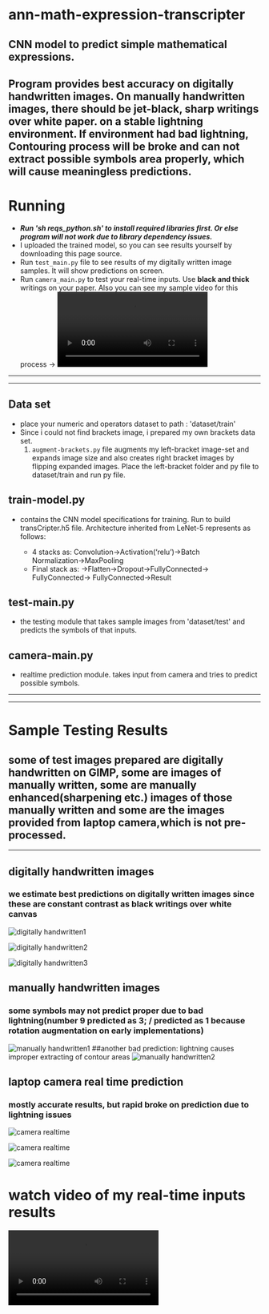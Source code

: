 # ann-math-expression-transcripter
CNN model to predict simple mathematical expressions.
---
Program provides best accuracy on digitally handwritten images. On manually handwritten images, there should be jet-black, sharp writings over white paper. __on a stable lightning environment__. If environment had bad lightning, Contouring process will be broke and can not extract possible symbols area properly, which will cause meaningless predictions.
---
# Running
  - ___Run 'sh reqs_python.sh' to install required libraries first. Or else program will not work due to library dependency issues.___
  - I uploaded the trained model, so you can see results yourself by downloading this page source.
  - Run `test_main.py` file to see results of my digitally written image samples. It will show predictions on screen.
  - Run `camera_main.py` to test your real-time inputs. Use __black and thick__ writings on your paper. Also you can see my sample video for this process -> ![laptop camera realtime prediction](https://github.com/ibo52/ann-math-expression-transcripter/blob/main/realtime%20test%20outputs/Kazam_screencast_00001.webm)
---
---
## Data set
  - place your numeric and operators dataset to path : 'dataset/train'
  - Since i could not find brackets image, i prepared my own brackets data set.
    1. `augment-brackets.py` file augments my left-bracket image-set and expands image size and also creates right bracket images by flipping expanded images. Place the left-bracket folder and py file to dataset/train and run py file.

## train-model.py
  - contains the CNN model specifications for training. Run to build transCripter.h5 file. Architecture inherited from LeNet-5 represents as follows:

    * 4 stacks as:
      Convolution→Activation(‘relu’)→Batch Normalization→MaxPooling
    * Final stack as:
	  →Flatten→Dropout→FullyConnected→ FullyConnected→ FullyConnected→Result

## test-main.py
  - the testing module that takes sample images from 'dataset/test' and predicts the symbols of that inputs.

## camera-main.py
  - realtime prediction module. takes input from camera and tries to predict possible symbols.
---
---
# Sample Testing Results
## some of test images prepared are digitally handwritten on GIMP, some are images of manually written, some are manually enhanced(sharpening etc.) images of those manually written and some are the images provided from laptop camera,which is not pre-processed.
---
## digitally handwritten images
### we estimate best predictions on digitally written images since these are constant contrast as black writings over white canvas
![digitally handwritten1](https://github.com/ibo52/ann-math-expression-transcripter/blob/main/realtime%20test%20outputs/out6-digital.png)

![digitally handwritten2](https://github.com/ibo52/ann-math-expression-transcripter/blob/main/realtime%20test%20outputs/out5-digital.png)

![digitally handwritten3](https://github.com/ibo52/ann-math-expression-transcripter/blob/main/realtime%20test%20outputs/out3.png)

## manually handwritten images
### some symbols may not predict proper due to bad lightning(number 9 predicted as 3; / predicted as 1 because rotation augmentation on early implementations)
![manually handwritten1](https://github.com/ibo52/ann-math-expression-transcripter/blob/main/realtime%20test%20outputs/better%20manuel%20writing.png)
##another bad prediction: lightning causes improper extracting of contour areas
![manually handwritten2](https://github.com/ibo52/ann-math-expression-transcripter/blob/main/realtime%20test%20outputs/contrast%20issues.png)

## laptop camera real time prediction
### mostly accurate results, but rapid broke on prediction due to lightning issues
![camera realtime](https://github.com/ibo52/ann-math-expression-transcripter/blob/main/realtime%20test%20outputs/manual5.png)

![camera realtime](https://github.com/ibo52/ann-math-expression-transcripter/blob/main/realtime%20test%20outputs/manual6.png)

![camera realtime](https://github.com/ibo52/ann-math-expression-transcripter/blob/main/realtime%20test%20outputs/manual4.png)

# watch video of my real-time inputs results
![camera realtime](https://github.com/ibo52/ann-math-expression-transcripter/blob/main/realtime%20test%20outputs/Kazam_screencast_00001.webm)
